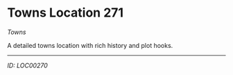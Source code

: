 # Towns Location 271

*Towns*

A detailed towns location with rich history and plot hooks.

---
*ID: LOC00270*